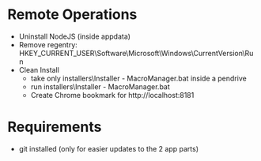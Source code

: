 # Remote Operations
- Uninstall NodeJS (inside appdata)
- Remove regentry: HKEY_CURRENT_USER\Software\Microsoft\Windows\CurrentVersion\Run
- Clean Install
  - take only installers\Installer - MacroManager.bat inside a pendrive 
  - run installers\Installer - MacroManager.bat
  - Create Chrome bookmark for http://localhost:8181

# Requirements
- git installed (only for easier updates to the 2 app parts)